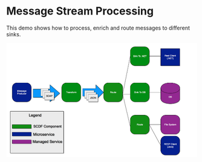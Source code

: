 # Message Stream Processing

This demo shows how to process, enrich and route messages to different sinks.

![alt text](data-flow.png "Flow Of Data")


